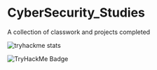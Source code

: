 # CyberSecurity_Studies
 A collection of classwork and projects completed

![tryhackme stats](https://raw.githubusercontent.com/earmuffz1/earmuffz1/master/assets/thm_propic.png)

![TryHackMe Badge](https://tryhackme.com/api/v2/badges/public-profile?userPublicId=2415930)

